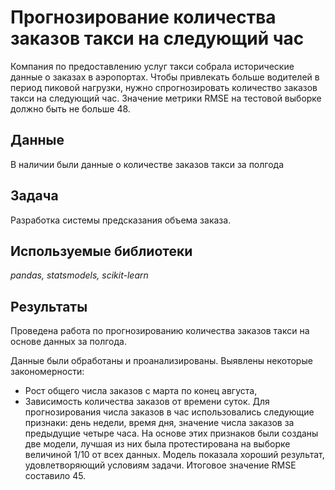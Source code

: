 # Прогнозирование количества заказов такси на следующий час

Компания по предоставлению услуг такси собрала исторические данные о заказах в аэропортах. Чтобы привлекать больше водителей в период пиковой нагрузки, нужно спрогнозировать количество заказов такси на следующий час. 
Значение метрики RMSE на тестовой выборке должно быть не больше 48.

## Данные

В наличии были данные о количестве заказов такси за полгода

## Задача

Разработка системы предсказания объема заказа.  

## Используемые библиотеки
*pandas, statsmodels, scikit-learn*

## Результаты

Проведена работа по прогнозированию количества заказов такси на основе данных за полгода.

Данные были обработаны и проанализированы.
Выявлены некоторые закономерности:
- Рост общего числа заказов с марта по конец августа,
- Зависимость количества заказов от времени суток.
Для прогнозирования числа заказов в час использовались следующие признаки: день недели, время дня, значение числа заказов за предыдущие четыре часа. На основе этих признаков были созданы две модели, лучшая из них была протестирована на выборке величиной 1/10 от всех данных. Модель показала хороший результат, удовлетворяющий условиям задачи. Итоговое значение RMSE составило 45.
